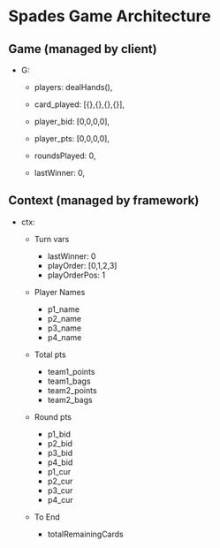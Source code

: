 # Spades Game Architecture

## Game (managed by client)

* G:
  * players: dealHands(),
  * card_played: [{},{},{},{}],
  * player_bid: [0,0,0,0],
  * player_pts: [0,0,0,0],

  * roundsPlayed: 0,
  * lastWinner: 0,  

## Context (managed by framework)

* ctx:
  * Turn vars
    * lastWinner: 0
    * playOrder: [0,1,2,3]
    * playOrderPos: 1

  * Player Names
    * p1_name
    * p2_name
    * p3_name
    * p4_name

  * Total pts
    * team1_points
    * team1_bags
    * team2_points
    * team2_bags

  * Round pts
    * p1_bid
    * p2_bid
    * p3_bid
    * p4_bid
    * p1_cur
    * p2_cur
    * p3_cur
    * p4_cur

  * To End
    * totalRemainingCards
